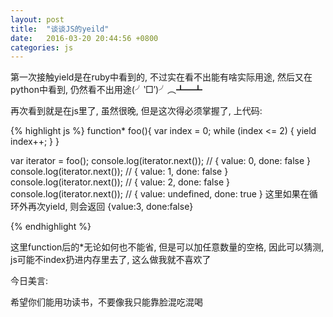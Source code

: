 ```yaml
---
layout: post
title:  "谈谈JS的yeild"
date:   2016-03-20 20:44:56 +0800
categories: js
---
```

第一次接触yield是在ruby中看到的, 不过实在看不出能有啥实际用途, 然后又在python中看到, 仍然看不出用途(╯‵□′)╯︵┻━┻

再次看到就是在js里了, 虽然很晚, 但是这次得必须掌握了, 上代码:

{% highlight js %}
function* foo(){
  var index = 0;
  while (index <= 2) {
    yield index++;
    }
}

var iterator = foo();
console.log(iterator.next()); // { value: 0, done: false }
console.log(iterator.next()); // { value: 1, done: false }
console.log(iterator.next()); // { value: 2, done: false }
console.log(iterator.next()); // { value: undefined, done: true }  这里如果在循环外再次yield, 则会返回 {value:3, done:false}

{% endhighlight %}

这里function后的*无论如何也不能省, 但是可以加任意数量的空格, 因此可以猜测, js可能不index扔进内存里去了, 这么做我就不喜欢了


今日美言:

希望你们能用功读书，不要像我只能靠脸混吃混喝